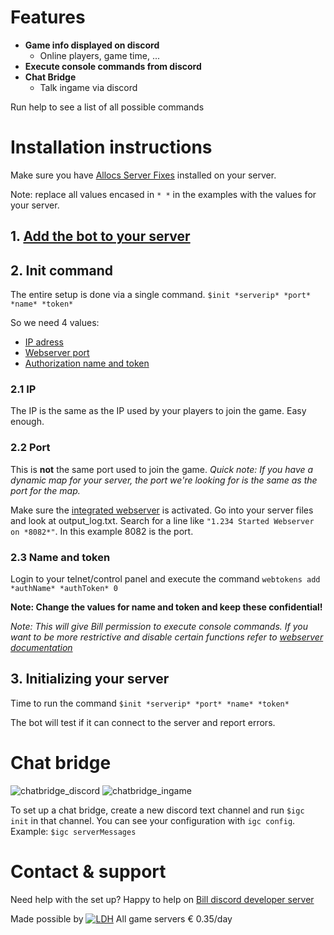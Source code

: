 # Features

- **Game info displayed on discord**
  - Online players, game time, ...
- **Execute console commands from discord**
- **Chat Bridge**
  - Talk ingame via discord

Run help to see a list of all possible commands

# Installation instructions

Make sure you have [Allocs Server Fixes](https://7dtd.illy.bz/wiki) installed on your server.

Note: replace all values encased in `* *` in the examples with the values for your server.

## 1\. [Add the bot to your server](https://discordapp.com/oauth2/authorize?client_id=340416036610244609&scope=bot&permissions=27648)

## 2\. Init command

The entire setup is done via a single command. `$init *serverip* *port* *name* *token*`

So we need 4 values:

- [IP adress](#21-ip)
- [Webserver port](#22-port)
- [Authorization name and token](#23-name-and-token)

### 2.1 IP

The IP is the same as the IP used by your players to join the game. Easy enough.

### 2.2 Port

This is **not** the same port used to join the game. _Quick note: If you have a dynamic map for your server, the port we're looking for is the same as the port for the map._

Make sure the [integrated webserver](https://7dtd.illy.bz/wiki/Integrated%20Webserver) is activated. Go into your server files and look at output_log.txt. Search for a line like `"1.234 Started Webserver on *8082*"`. In this example 8082 is the port.

### 2.3 Name and token

Login to your telnet/control panel and execute the command `webtokens add *authName* *authToken* 0`

**Note: Change the values for name and token and keep these confidential!**

_Note: This will give Bill permission to execute console commands. If you want to be more restrictive and disable certain functions refer to [webserver documentation](https://7dtd.illy.bz/wiki/Integrated%20Webserver#Permissions)_


## 3\. Initializing your server

Time to run the command `$init *serverip* *port* *name* *token*`

The bot will test if it can connect to the server and report errors.

# Chat bridge

![chatbridge_discord](https://i.imgur.com/ddgHeAy.png)
![chatbridge_ingame](https://i.imgur.com/5dYtcnW.png)

To set up a chat bridge, create a new discord text channel and run `$igc init` in that channel. You can see your configuration with `igc config`. Example: `$igc serverMessages`

# Contact & support

Need help with the set up? Happy to help on [Bill discord developer server](https://discordapp.com/invite/kuDJG6e)


Made possible by
[![LDH](https://i.imgur.com/rfmQjA2.png)](https://letsdohosting.com/?p=Register&ref=Cata)
All game servers € 0.35/day
